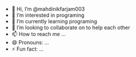 - 👋 Hi, I’m @mahdinikfarjam003
- 👀 I’m interested in programing
- 🌱 I’m currently learning programing
- 💞️ I’m looking to collaborate on to help each other
- 📫 How to reach me ...
- 😄 Pronouns: ...
- ⚡ Fun fact: ...

<!---
mahdinikfarjam003/mahdinikfarjam003 is a ✨ special ✨ repository because its `README.md` (this file) appears on your GitHub profile.
You can click the Preview link to take a look at your changes.
--->
